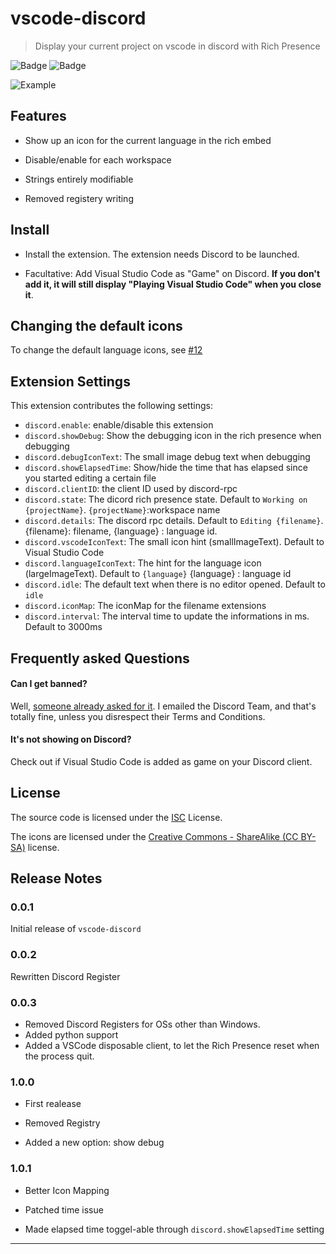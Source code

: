 # vscode-discord

> Display your current project on vscode in discord with Rich Presence

![Badge](https://img.shields.io/github/license/maxerbox/vscode-discord.svg)
![Badge](https://img.shields.io/david/maxerbox/vscode-discord.svg)

![Example](https://i.imgur.com/pLLPexT.png)

## Features

* Show up an icon for the current language in the rich embed

* Disable/enable for each workspace

* Strings entirely modifiable

* Removed registery writing

## Install

* Install the extension. The extension needs Discord to be launched.

* Facultative: Add Visual Studio Code as "Game" on Discord. **If you don't add it, it will still display "Playing Visual Studio Code" when you close it**.

## Changing the default icons

To change the default language icons, see [#12](https://github.com/maxerbox/vscode-discord/issues/12)

## Extension Settings

This extension contributes the following settings:

* `discord.enable`: enable/disable this extension
* `discord.showDebug`: Show the debugging icon in the rich presence when debugging
* `discord.debugIconText`: The small image debug text when debugging
* `discord.showElapsedTime`: Show/hide the time that has elapsed since you started editing a certain file
* `discord.clientID`: the client ID used by discord-rpc
* `discord.state`: The dicord rich presence state. Default to `Working on {projectName}`. `{projectName}`:workspace name
* `discord.details`: The discord rpc details. Default to `Editing {filename}`. {filename}: filename, {language} : language id.
* `discord.vscodeIconText`: The small icon hint (smallImageText). Default to Visual Studio Code
* `discord.languageIconText`: The hint for the language icon (largeImageText). Default to `{language}` {language} : language id
* `discord.idle`: The default text when there is no editor opened. Default to `idle`
* `discord.iconMap`: The iconMap for the filename extensions
* `discord.interval`: The interval time to update the informations in ms. Default to 3000ms

## Frequently asked Questions

#### Can I get banned?
Well, [someone already asked for it](https://github.com/maxerbox/vscode-discord/issues/3). I emailed the Discord Team, and that's totally fine, unless you disrespect their Terms and Conditions.

#### It's not showing on Discord?
Check out if Visual Studio Code is added as game on your Discord client.

## License

The source code is licensed under the [ISC](LICENSE) License.

The icons are licensed under the [Creative Commons - ShareAlike (CC BY-SA)](https://creativecommons.org/licenses/by-sa/4.0/) license.

## Release Notes

### 0.0.1

Initial release of `vscode-discord`

### 0.0.2

Rewritten Discord Register

### 0.0.3

* Removed Discord Registers for OSs other than Windows.
* Added python support
* Added a VSCode disposable client, to let the Rich Presence reset when the process quit.

### 1.0.0

* First realease

* Removed Registry

* Added a new option: show debug

### 1.0.1

* Better Icon Mapping

* Patched time issue

* Made elapsed time toggel-able through `discord.showElapsedTime` setting

---
